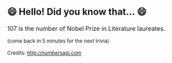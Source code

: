 ## 😄 Hello! Did you know that... 😄
107 is the number of Nobel Prize in Literature laureates.

<sup>(come back in 5 minutes for the next trivia)</sup>


<sup>Credits: http://numbersapi.com</sup>
